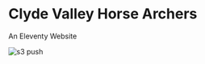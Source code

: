 # Clyde Valley Horse Archers
An Eleventy Website

![s3 push](https://github.com/midtownsystems/clydevalleyhorsearchers/actions/workflows/main.yml/badge.svg)

